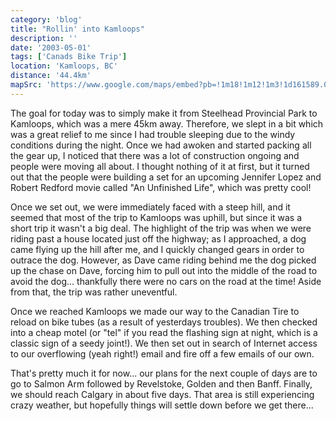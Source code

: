 ```yaml
---
category: 'blog'
title: "Rollin' into Kamloops"
description: ''
date: '2003-05-01'
tags: ['Canads Bike Trip']
location: 'Kamloops, BC'
distance: '44.4km'
mapSrc: 'https://www.google.com/maps/embed?pb=!1m18!1m12!1m3!1d161589.0192166152!2d-120.43881176944257!3d50.74167104218842!2m3!1f0!2f0!3f0!3m2!1i1024!2i768!4f13.1!3m3!1m2!1s0x537e2cd33d0d3b31%3A0xd23e96aa9a6945e7!2sKamloops%2C%20BC!5e0!3m2!1sen!2sca!4v1609169788644!5m2!1sen!2sca'
---
```

The goal for today was to simply make it from Steelhead Provincial Park to Kamloops, which was a mere 45km away. Therefore, we slept in a bit which was a great relief to me since I had trouble sleeping due to the windy conditions during the night. Once we had awoken and started packing all the gear up, I noticed that there was a lot of construction ongoing and people were moving all about. I thought nothing of it at first, but it turned out that the people were building a set for an upcoming Jennifer Lopez and Robert Redford movie called "An Unfinished Life", which was pretty cool!

Once we set out, we were immediately faced with a steep hill, and it seemed that most of the trip to Kamloops was uphill, but since it was a short trip it wasn't a big deal. The highlight of the trip was when we were riding past a house located just off the highway; as I approached, a dog came flying up the hill after me, and I quickly changed gears in order to outrace the dog. However, as Dave came riding behind me the dog picked up the chase on Dave, forcing him to pull out into the middle of the road to avoid the dog... thankfully there were no cars on the road at the time! Aside from that, the trip was rather uneventful.

Once we reached Kamloops we made our way to the Canadian Tire to reload on bike tubes (as a result of yesterdays troubles). We then checked into a cheap motel (or "tel" if you read the flashing sign at night, which is a classic sign of a seedy joint!). We then set out in search of Internet access to our overflowing (yeah right!) email and fire off a few emails of our own.

That's pretty much it for now... our plans for the next couple of days are to go to Salmon Arm followed by Revelstoke, Golden and then Banff. Finally, we should reach Calgary in about five days. That area is still experiencing crazy weather, but hopefully things will settle down before we get there...